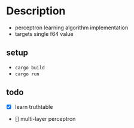 # Description
- perceptron learning algorithm implementation
- targets single f64 value

## setup
- `cargo build`
- `cargo run`

## todo
- [x] learn truthtable
- [] multi-layer perceptron